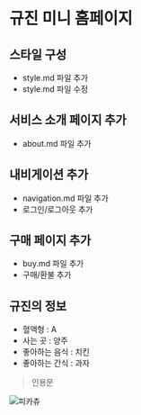 # 규진 미니 홈페이지

## 스타일 구성
- style.md 파일 추가
- style.md 파일 수정

## 서비스 소개 페이지 추가
- about.md 파일 추가

## 내비게이션 추가
- navigation.md 파일 추가
- 로그인/로그아웃 추가

## 구매 페이지 추가
- buy.md 파일 추가
- 구매/환불 추가

## 규진의 정보
- 혈액형 : A
- 사는 곳 : 양주
- 좋아하는 음식 : 치킨
- 좋아하는 간식 : 과자

> 인용문

![피카츄](https://github.com/user-attachments/assets/ffac2ab0-92c2-4e30-b661-4bc0014abc39)
